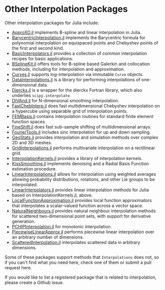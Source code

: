 # Other Interpolation Packages

Other interpolation packages for Julia include:

- [ApproXD.jl](https://github.com/floswald/ApproXD.jl) implements B-spline and linear interpolation in Julia.
- [BarycentricInterpolation.jl](https://github.com/dawbarton/BarycentricInterpolation.jl) implements the Barycentric formula for polynomial interpolation on equispaced points and Chebyshev points of the first and second kind.
- [BasicInterpolators.jl](https://github.com/markmbaum/BasicInterpolators.jl) provides a collection of common interpolation recipes for basic applications.
- [BSplineKit.jl](https://github.com/jipolanco/BSplineKit.jl) offers tools for B-spline based Galerkin and collocation methods, including for interpolation and approximation.
- [Curves.jl](https://github.com/lungben/Curves.jl) supports log-interpolation via immutable `Curve` objects.
- [DataInterpolations.jl](https://github.com/SciML/DataInterpolations.jl) is a library for performing interpolations of one-dimensional data.
- [Dierckx.jl](https://github.com/kbarbary/Dierckx.jl) is a wrapper for the dierckx Fortran library, which also underlies `scipy.interpolate`.
- [DIVAnd.jl](https://github.com/gher-ulg/DIVAnd.jl) for N-dimensional smoothing interpolation. 
- [FastChebInterp.jl](https://github.com/stevengj/FastChebInterp.jl) does fast multidimensional Chebyshev interpolation on a hypercube using separable grid of interpolation points.
- [FEMBasis.jl](https://github.com/JuliaFEM/FEMBasis.jl) contains interpolation routines for standard finite element function spaces.
- [FineShift.jl](https://github.com/emmt/FineShift.jl) does fast sub-sample shifting of multidimensional arrays.
- [FourierTools.jl](https://github.com/bionanoimaging/FourierTools.jl) includes sinc interpolation for up and down sampling.
- [GeoStats.jl](https://github.com/JuliaEarth/GeoStats.jl) provides interpolation and simulation methods over complex 2D and 3D meshes.
- [GridInterpolations.jl](https://github.com/sisl/GridInterpolations.jl) performs multivariate interpolation on a rectilinear grid.
- [InterpolationKernels.jl](https://github.com/emmt/InterpolationKernels.jl) provides a library of interpolation kernels.
- [KissSmoothing.jl](https://github.com/francescoalemanno/KissSmoothing.jl) implements denoising and a Radial Basis Function estimation procedure.
- [LinearInterpolations.jl](https://github.com/jw3126/LinearInterpolations.jl) allows for interpolation using weighted averages allowing probability distributions, rotations, and other Lie groups to be interpolated.
- [LinearInterpolators.jl](https://github.com/emmt/LinearInterpolators.jl) provides linear interpolation methods for Julia based on InterpolationKernels.jl, above.
- [LocalFunctionApproximation.jl](https://github.com/sisl/LocalFunctionApproximation.jl) provides local function approximators that interpolates a scalar-valued function across a vector space.
- [NaturalNeighbours.jl](https://github.com/DanielVandH/NaturalNeighbours.jl) provides natural neighbour interpolation methods for scattered two-dimensional point sets, with support for derivative generation.
- [PCHIPInterpolation.jl](https://github.com/gerlero/PCHIPInterpolation.jl) for monotonic interpolation.
- [PiecewiseLinearApprox.jl](https://github.com/RJDennis/PiecewiseLinearApprox.jl) performs piecewise linear interpolation over an arbitrary number of dimensions.
- [ScatteredInterpolation.jl](https://github.com/eljungsk/ScatteredInterpolation.jl) interpolates scattered data in arbitrary dimensions.

Some of these packages support methods that `Interpolations` does not,
so if you can't find what you need here, check one of them or submit a
pull request here.

If you would like to list a registered package that is related to interpolation, please create a Github issue.


